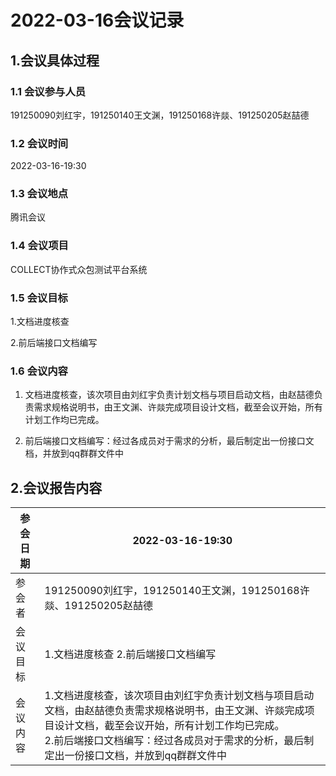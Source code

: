 # 2022-03-16会议记录

## 1.会议具体过程

### 1.1 会议参与人员

191250090刘红宇，191250140王文渊，191250168许燚、191250205赵喆德

### 1.2 会议时间

2022-03-16-19:30

### 1.3 会议地点

腾讯会议

### 1.4 会议项目

COLLECT协作式众包测试平台系统

### 1.5 会议目标

1.文档进度核查

2.前后端接口文档编写

### 1.6 会议内容

1. 文档进度核查，该次项目由刘红宇负责计划文档与项目启动文档，由赵喆德负责需求规格说明书，由王文渊、许燚完成项目设计文档，截至会议开始，所有计划工作均已完成。

2. 前后端接口文档编写：经过各成员对于需求的分析，最后制定出一份接口文档，并放到qq群群文件中

## 2.会议报告内容

| 参会日期 | 2022-03-16-19:30                                             |
| -------- | ------------------------------------------------------------ |
| 参会者   | 191250090刘红宇，191250140王文渊，191250168许燚、191250205赵喆德 |
| 会议目标 | 1.文档进度核查 2.前后端接口文档编写                          |
| 会议内容 | 1.文档进度核查，该次项目由刘红宇负责计划文档与项目启动文档，由赵喆德负责需求规格说明书，由王文渊、许燚完成项目设计文档，截至会议开始，所有计划工作均已完成。<br />2.前后端接口文档编写：经过各成员对于需求的分析，最后制定出一份接口文档，并放到qq群群文件中 |


